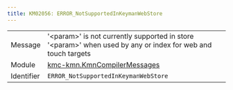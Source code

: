 ```yaml
---
title: KM02056: ERROR_NotSupportedInKeymanWebStore
---
```


|            |           |
|------------|---------- |
| Message    | '&lt;param&gt;' is not currently supported in store '&lt;param&gt;' when used by any or index for web and touch targets |
| Module     | [kmc-kmn.KmnCompilerMessages](kmc-kmn.kmncompilermessages) |
| Identifier | `ERROR_NotSupportedInKeymanWebStore` |


